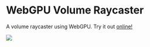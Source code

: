 # WebGPU Volume Raycaster

A volume raycaster using WebGPU. Try it out [online!]()

![](https://i.imgur.com/6zNv57i.png)

